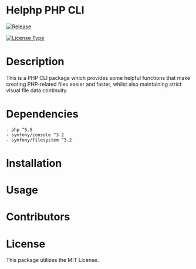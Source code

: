 # Helphp PHP CLI

[![Release](https://img.shields.io/github/release/gavinggordon/helphp.svg)](https://github.com/gavinggordon/helphp)

[![License Type](https://img.shields.io/badge/License-MIT-blue.svg)](https://github.com/gavinggordon/helphp/LICENSE.txt)

# Description
This is a PHP CLI package which provides some helpful functions that make creating PHP-related files easier and faster, whilst also maintaining strict visual file data continuity.

# Dependencies
	- php ^5.5
	- symfony/console ^3.2
	- symfony/filesystem ^3.2

# Installation


# Usage


# Contributors


# License
This package utilizes the MIT License.